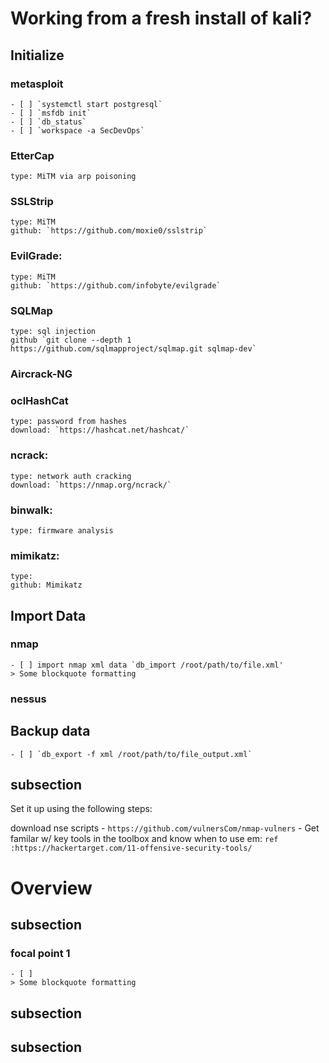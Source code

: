 # Working from a fresh install of kali?
## Initialize
### metasploit
<!--todo: create a script for 1-step execution of initialization -->
    - [ ] `systemctl start postgresql`
    - [ ] `msfdb init`
    - [ ] `db_status`
    - [ ] `workspace -a SecDevOps`
### EtterCap
    type: MiTM via arp poisoning
### SSLStrip
    type: MiTM
    github: `https://github.com/moxie0/sslstrip`
### EvilGrade:
    type: MiTM
    github: `https://github.com/infobyte/evilgrade`
### SQLMap
    type: sql injection
    github `git clone --depth 1 https://github.com/sqlmapproject/sqlmap.git sqlmap-dev`
### Aircrack-NG
### oclHashCat
    type: password from hashes
    download: `https://hashcat.net/hashcat/`
### ncrack:
    type: network auth cracking
    download: `https://nmap.org/ncrack/`
### binwalk:
    type: firmware analysis
### mimikatz:
    type:
    github: Mimikatz 


## Import Data
### nmap
    - [ ] import nmap xml data `db_import /root/path/to/file.xml'
    > Some blockquote formatting
### nessus

## Backup data
    - [ ] `db_export -f xml /root/path/to/file_output.xml`
## subsection




Set it up using the following steps:

download nse scripts
    - `https://github.com/vulnersCom/nmap-vulners`
    -
Get familar w/ key tools in the toolbox and know when to use em:
`ref :https://hackertarget.com/11-offensive-security-tools/`


# Overview
## subsection
### focal point 1
    - [ ]
    > Some blockquote formatting
## subsection
## subsection

